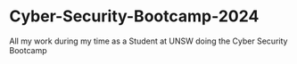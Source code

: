 # Cyber-Security-Bootcamp-2024
All my work during my time as a Student at UNSW doing the Cyber Security Bootcamp
